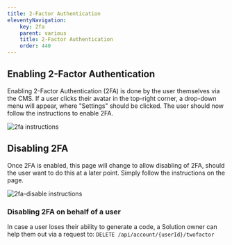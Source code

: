 ```yaml
---
title: 2-Factor Authentication
eleventyNavigation:
    key: 2fa
    parent: various
    title: 2-Factor Authentication
    order: 440
---
```


## Enabling 2-Factor Authentication

Enabling 2-Factor Authentication (2FA) is done by the user themselves via the CMS. If a user clicks their avatar in the top-right corner, a drop-down menu will appear, where "Settings" should be clicked. The user should now follow the instructions to enable 2FA.

![2fa instructions](/assets/various/Dashboard/2fa.png)

## Disabling 2FA

Once 2FA is enabled, this page will change to allow disabling of 2FA, should the user want to do this at a later point. Simply follow the instructions on the page.

![2fa-disable instructions](/assets/various/Dashboard/2fa-disable.png)

### Disabling 2FA on behalf of a user

In case a user loses their ability to generate a code, a Solution owner can help them out via a request to: `DELETE /api/account/{userId}/twofactor`

